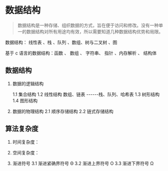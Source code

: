 # 数据结构

> 数据结构是一种存储、组织数据的方式，旨在便于访问和修改。没有一种单一的数据结构对所有用途均有效，所以需要知道几种数据结构优势和局限。

数据结构： 线性表 、栈 、队列 、数组、树与二叉树 、图

基于 c 语言的数据结构：函数 、 数组 、 字符串、 指针 、内存解析 、 结构体

## 数据结构

1. 数据的逻辑结构

   1.1 集合结构
   1.2 线性结构
   数组、链表 ------栈、队列、哈希表
   1.3 树形结构
   1.4 图形结构

2. 数据的物理结构
   2.1 顺序存储结构
   2.2 链式存储结构

## 算法复杂度

1. 时间复杂度：
2. 空间复杂度：

3. 渐进符号
   3.1 渐进紧确界符号 Θ
   3.2 渐进上界符号 O
   3.3 渐进下界符号 Ω
